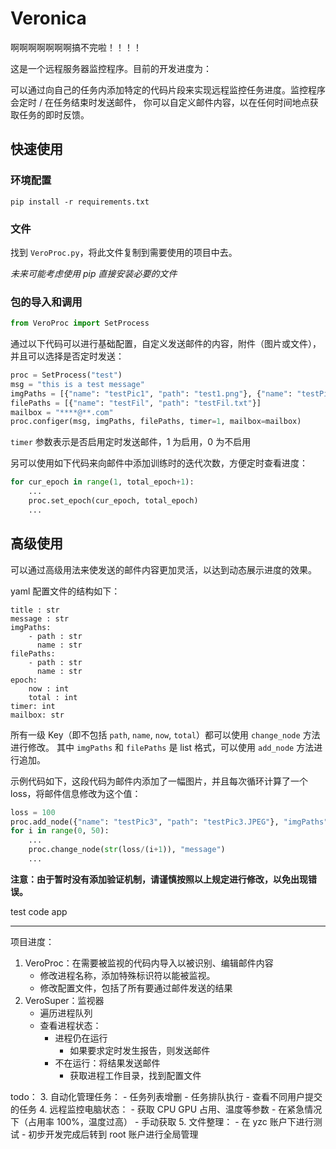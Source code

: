 # Veronica

啊啊啊啊啊啊啊搞不完啦！！！！

这是一个远程服务器监控程序。目前的开发进度为：

可以通过向自己的任务内添加特定的代码片段来实现远程监控任务进度。监控程序会定时 / 在任务结束时发送邮件，
你可以自定义邮件内容，以在任何时间地点获取任务的即时反馈。

## 快速使用

### 环境配置

```commandline
pip install -r requirements.txt
```

### 文件

找到 `VeroProc.py`，将此文件复制到需要使用的项目中去。

_未来可能考虑使用 pip 直接安装必要的文件_

### 包的导入和调用

```python
from VeroProc import SetProcess
```

通过以下代码可以进行基础配置，自定义发送邮件的内容，附件（图片或文件），并且可以选择是否定时发送：

```python
proc = SetProcess("test")
msg = "this is a test message"
imgPaths = [{"name": "testPic1", "path": "test1.png"}, {"name": "testPic2", "path": "test2.JPEG"}]
filePaths = [{"name": "testFil", "path": "testFil.txt"}]
mailbox = "****@**.com"
proc.configer(msg, imgPaths, filePaths, timer=1, mailbox=mailbox)
```

`timer` 参数表示是否启用定时发送邮件，1 为启用，0 为不启用

另可以使用如下代码来向邮件中添加训练时的迭代次数，方便定时查看进度：

```python
for cur_epoch in range(1, total_epoch+1):
    ...
    proc.set_epoch(cur_epoch, total_epoch)
    ...
```

## 高级使用

可以通过高级用法来使发送的邮件内容更加灵活，以达到动态展示进度的效果。

yaml 配置文件的结构如下：

```
title : str
message : str
imgPaths:
    - path : str
      name : str
filePaths:
    - path : str
      name : str
epoch:
    now : int
    total : int
timer: int
mailbox: str
```

所有一级 Key（即不包括 `path`, `name`, `now`, `total`）都可以使用 `change_node` 方法进行修改。
其中 `imgPaths` 和 `filePaths` 是 list 格式，可以使用 `add_node` 方法进行追加。

示例代码如下，这段代码为邮件内添加了一幅图片，并且每次循环计算了一个 loss，将邮件信息修改为这个值：

```python
loss = 100
proc.add_node({"name": "testPic3", "path": "testPic3.JPEG"}, "imgPaths")
for i in range(0, 50):
    ...
    proc.change_node(str(loss/(i+1)), "message")
    ...
```

**注意：由于暂时没有添加验证机制，请谨慎按照以上规定进行修改，以免出现错误。**

test code app

---

项目进度：
1. VeroProc：在需要被监视的代码内导入以被识别、编辑邮件内容
    - 修改进程名称，添加特殊标识符以能被监视。
    - 修改配置文件，包括了所有要通过邮件发送的结果
2. VeroSuper：监视器
    - 遍历进程队列
    - 查看进程状态：
        - 进程仍在运行
            - 如果要求定时发生报告，则发送邮件
        - 不在运行：将结果发送邮件
            - 获取进程工作目录，找到配置文件

todo：
3. 自动化管理任务：
    - 任务列表增删
    - 任务排队执行
    - 查看不同用户提交的任务
4. 远程监控电脑状态：
    - 获取 CPU GPU 占用、温度等参数
        - 在紧急情况下（占用率 100%，温度过高）
        - 手动获取
5. 文件整理：
    - 在 yzc 账户下进行测试
    - 初步开发完成后转到 root 账户进行全局管理
